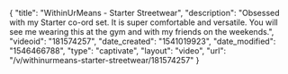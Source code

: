 {
    "title": "WithinUrMeans - Starter Streetwear",
    "description": "Obsessed with my Starter co-ord set. It is super comfortable and versatile. You will see me wearing this at the gym and with my friends on the weekends.",
    "videoid": "181574257",
    "date_created": "1541019923",
    "date_modified": "1546466788",
    "type": "captivate",
    "layout": "video",
    "url": "\/v\/withinurmeans-starter-streetwear\/181574257"
}